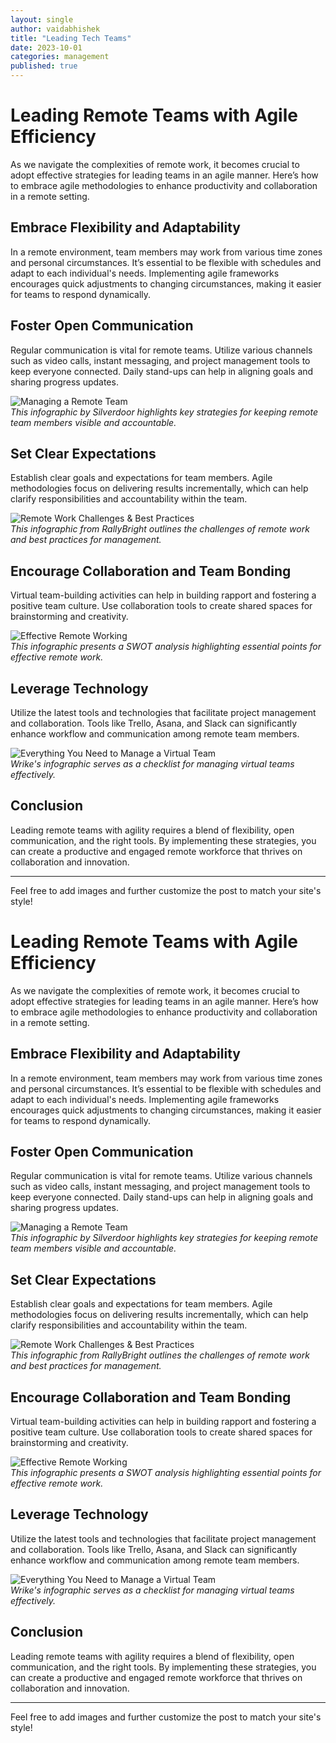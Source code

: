 ```yaml
---
layout: single
author: vaidabhishek
title: "Leading Tech Teams"
date: 2023-10-01
categories: management
published: true
---
```


# Leading Remote Teams with Agile Efficiency

As we navigate the complexities of remote work, it becomes crucial to adopt effective strategies for leading teams in an agile manner. Here’s how to embrace agile methodologies to enhance productivity and collaboration in a remote setting.

## Embrace Flexibility and Adaptability

In a remote environment, team members may work from various time zones and personal circumstances. It’s essential to be flexible with schedules and adapt to each individual's needs. Implementing agile frameworks encourages quick adjustments to changing circumstances, making it easier for teams to respond dynamically.

## Foster Open Communication

Regular communication is vital for remote teams. Utilize various channels such as video calls, instant messaging, and project management tools to keep everyone connected. Daily stand-ups can help in aligning goals and sharing progress updates.

![Managing a Remote Team](https://www.silverdoorapartments.com/blog/wp-content/uploads/2020/10/SilverDoor_Apartment_Agile-Working-Strategies-for-Remote-Teams_Infographic-1024x600.jpg)  
*This infographic by Silverdoor highlights key strategies for keeping remote team members visible and accountable.*

## Set Clear Expectations

Establish clear goals and expectations for team members. Agile methodologies focus on delivering results incrementally, which can help clarify responsibilities and accountability within the team.

![Remote Work Challenges & Best Practices](https://rallybright.com/wp-content/uploads/2021/05/Remote-Work-Challenges-and-Best-Practices-1-1024x512.png)  
*This infographic from RallyBright outlines the challenges of remote work and best practices for management.*

## Encourage Collaboration and Team Bonding

Virtual team-building activities can help in building rapport and fostering a positive team culture. Use collaboration tools to create shared spaces for brainstorming and creativity.

![Effective Remote Working](https://visual.ly/sites/default/files/2020-08/effective_remote_working.png)  
*This infographic presents a SWOT analysis highlighting essential points for effective remote work.*

## Leverage Technology

Utilize the latest tools and technologies that facilitate project management and collaboration. Tools like Trello, Asana, and Slack can significantly enhance workflow and communication among remote team members.

![Everything You Need to Manage a Virtual Team](https://www.wrike.com/wp-content/uploads/2021/07/Team-Management-Checklist-Infographic.png)  
*Wrike's infographic serves as a checklist for managing virtual teams effectively.*

## Conclusion

Leading remote teams with agility requires a blend of flexibility, open communication, and the right tools. By implementing these strategies, you can create a productive and engaged remote workforce that thrives on collaboration and innovation.

---

Feel free to add images and further customize the post to match your site's style!

# Leading Remote Teams with Agile Efficiency

As we navigate the complexities of remote work, it becomes crucial to adopt effective strategies for leading teams in an agile manner. Here’s how to embrace agile methodologies to enhance productivity and collaboration in a remote setting.

## Embrace Flexibility and Adaptability

In a remote environment, team members may work from various time zones and personal circumstances. It’s essential to be flexible with schedules and adapt to each individual's needs. Implementing agile frameworks encourages quick adjustments to changing circumstances, making it easier for teams to respond dynamically.

## Foster Open Communication

Regular communication is vital for remote teams. Utilize various channels such as video calls, instant messaging, and project management tools to keep everyone connected. Daily stand-ups can help in aligning goals and sharing progress updates.

![Managing a Remote Team](https://www.silverdoorapartments.com/blog/how-to-successfully-manage-a-remote-team/)  
*This infographic by Silverdoor highlights key strategies for keeping remote team members visible and accountable.*

## Set Clear Expectations

Establish clear goals and expectations for team members. Agile methodologies focus on delivering results incrementally, which can help clarify responsibilities and accountability within the team.

![Remote Work Challenges & Best Practices](https://www.rallybright.com/remote-work-challenges-best-practices/)  
*This infographic from RallyBright outlines the challenges of remote work and best practices for management.*

## Encourage Collaboration and Team Bonding

Virtual team-building activities can help in building rapport and fostering a positive team culture. Use collaboration tools to create shared spaces for brainstorming and creativity.

![Effective Remote Working](https://visual.ly/community/Infographics/business/effective-remote-working)  
*This infographic presents a SWOT analysis highlighting essential points for effective remote work.*

## Leverage Technology

Utilize the latest tools and technologies that facilitate project management and collaboration. Tools like Trello, Asana, and Slack can significantly enhance workflow and communication among remote team members.

![Everything You Need to Manage a Virtual Team](https://www.wrike.com/blog/everything-you-need-to-successfully-manage-a-virtual-team-checklist/)  
*Wrike's infographic serves as a checklist for managing virtual teams effectively.*

## Conclusion

Leading remote teams with agility requires a blend of flexibility, open communication, and the right tools. By implementing these strategies, you can create a productive and engaged remote workforce that thrives on collaboration and innovation.

---

Feel free to add images and further customize the post to match your site's style!

